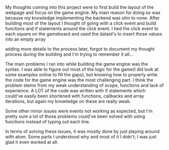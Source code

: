 My thoughts coming into this project were to first build the layout of the webpage and focus on the game engine.
My main reason for doing so was because my knowledge implementing the backend was slim to none.
After building most of the layout I thought of going with a click event and build functions and if statements around the click event.
I tied the click event to each square on the gameboard and used the dataid's to insert those values into an empty array

adding more details to the process later, forgot to document my thought process during the building and I'm trying to remember it all...

The main problems I ran into while building the game engine was the syntax. I was able to figure out most of the logic for the game(I did look at some examples online to fill the gaps), but knowing how to properly write the code for the game engine was the most challenging part. I think the problem stems from my weak understanding of scope, functions and lack of experience. A LOT of the code was written with if statements which could've easily been shortened with functions, callbacks and array iterations, but again my knowledge on these are really weak.

Some other minor issues were events not working as expected, but I'm pretty sure a lot of those problems could've been solved with using functions instead of typing out each line.

In terms of solving these issues, it was mostly done by just playing around with atom. Some parts I understood why and most of it I didn't; I was just glad it even worked at all.
